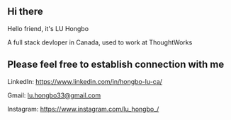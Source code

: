 ## Hi there

Hello friend, it's LU Hongbo

A full stack devloper in Canada, used to work at ThoughtWorks

## Please feel free to establish connection with me

LinkedIn: https://www.linkedin.com/in/hongbo-lu-ca/

Gmail: lu.hongbo33@gmail.com

Instagram: https://www.instagram.com/lu_hongbo_/

<!--
**LU-Hongbo/LU-Hongbo** is a ✨ _special_ ✨ repository because its `README.md` (this file) appears on your GitHub profile.

Here are some ideas to get you started:

- 🔭 I’m currently working on ...
- 🌱 I’m currently learning ...
- 👯 I’m looking to collaborate on ...
- 🤔 I’m looking for help with ...
- 💬 Ask me about ...
- 📫 How to reach me: ...
- 😄 Pronouns: ...
- ⚡ Fun fact: ...
-->
